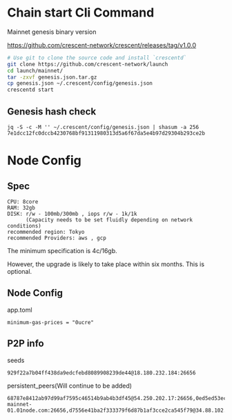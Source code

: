 # Chain start Cli Command
Mainnet genesis binary version

https://github.com/crescent-network/crescent/releases/tag/v1.0.0

```bash
# Use git to clone the source code and install `crescentd`
git clone https://github.com/crescent-network/launch
cd launch/mainnet/
tar -zxvf genesis.json.tar.gz
cp genesis.json ~/.crescent/config/genesis.json
crescentd start
```
## Genesis hash check
```
jq -S -c -M '' ~/.crescent/config/genesis.json | shasum -a 256 
7e1dcc12fc0dccb4230768bf91311980313d5a6f67da5e4b97d29304b293ce2b
```

# Node Config

## Spec
```
CPU: 8core
RAM: 32gb
DISK: r/w - 100mb/300mb , iops r/w - 1k/1k
      (Capacity needs to be set fluidly depending on network conditions)
recommended region: Tokyo
recommended Providers: aws , gcp
```
The minimum specification is 4c/16gb.

However, the upgrade is likely to take place within six months. This is optional.

## Node Config
app.toml
```
minimum-gas-prices = "0ucre"
```

## P2P info
seeds
```
929f22a7b04ff438da9edcfebd8089908239de44@18.180.232.184:26656
```

persistent_peers(Will continue to be added)
```
68787e8412ab97d99af7595c46514b9ab4b3df45@54.250.202.17:26656,0ed5ed53ec3542202d02d0d47ac04a2823188fc2@52.194.172.170:26656,04016e800a079c8ee5bdb9361c81c026b6177856@34.146.27.138:26656,24be64cd648958d9f685f95516cb3b248537c386@52.197.140.210:26656,83b3ba06b43fda52c048934498c6ee2bd4987d2d@3.39.144.72:26656,7e59c83196fdc61dcf9d36c42776c0616bc0fc8c@3.115.85.120:26656,06415494b86316c55245d162da065c3c0fee83fc@172.104.108.21:26656,4293ce6b47ee2603236437ab44dc499519c71e62@45.76.97.48:26656,4113f7496857d3f161921c7af8d62022551a7e6b@167.179.75.240:26656,2271e3739ea477bce0df39dd9e95f8b952a2106e@198.13.62.7:26656,b34115ba926eb12059ca0ade4d1013cac2f8d289@crescent-mainnet-01.01node.com:26656,d7556e41ba2f333379f6d87b1af3cce2ca545f79@34.88.102.246:26656,26011ac36240fb49852cc7196f71a1884434b8c4@34.84.227.139:26656,b840926fb6a2bd04fc70e501002f9286655c9179@52.199.91.143:30732,86030850dd635cab1f136979568087407a025491@46.101.153.158:26656,3bcffbcb11e96edc84c04a5628639f5ed94b9db2@128.0.51.5:26656,3b468af82b8ffa049b3e1f67dc4615a31ec8f01e@50.21.167.131:26656
```
